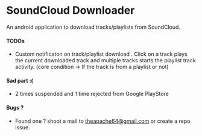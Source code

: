 # SoundCloud Downloader
An android application to download tracks/playlists from SoundCloud.

#### TODOs

- Custom notificaton on track/playlist download . Click on a track plays the current downloaded track and multiple tracks starts the playlist track activity. (core condition -> If the track is from a playlist or not)

#### Sad part :(

- 2 times suspended and 1 time rejected from Google PlayStore

#### Bugs ?

- Found one ? shoot a mail to theapache64@gmail.com or create a repo issue.



